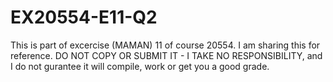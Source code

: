 # EX20554-E11-Q2

This is part of excercise (MAMAN) 11 of course 20554.
I am sharing this for reference. DO NOT COPY OR SUBMIT IT - I TAKE NO RESPONSIBILITY, and I do not gurantee it will compile, work or get you a good grade.
